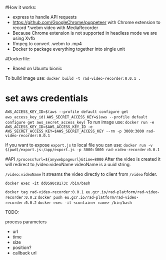 #How it works:
 - express to handle API requests
 - https://github.com/GoogleChrome/puppeteer with Chrome extension to record *.webm video with MediaRecorder
 - Because Chrome extension is not supported in headless mode we are using Xvfb
 - ffmpeg to convert .webm to .mp4
 - Docker to package everything together into single unit

#Dockerfile:
- Based on Ubuntu bionic

To build image use: `docker build -t rad-video-recorder:0.0.1 .`

# set aws credentials
`AWS_ACCESS_KEY_ID=$(aws --profile default configure get aws_access_key_id)`
`AWS_SECRET_ACCESS_KEY=$(aws --profile default configure get aws_secret_access_key)`
To run image use: `docker run -e AWS_ACCESS_KEY_ID=$AWS_ACCESS_KEY_ID -e AWS_SECRET_ACCESS_KEY=$AWS_SECRET_ACCESS_KEY --rm -p 3000:3000 rad-video-recorder:0.0.1`

If you want to expose `export.js` to local file you can use:
`docker run -v $(pwd)/export.js:/app/export.js -p 3000:3000 rad-video-recorder:0.0.1`

#API
`/process?url=${anywebpageurl}&time=8000`
After the video is created it will redirect to /video:videoName videoName is a uuid string.

`/video:videoName`
It streams the video directly to client from `/video` folder.

`docker exec -it dd0590c8173c /bin/bash`

`docker tag rad-video-recorder:0.0.1 eu.gcr.io/rad-platform/rad-video-recorder:0.0.2`
`docker push eu.gcr.io/rad-platform/rad-video-recorder:0.0.2`
`docker exec -it <container name> /bin/bash`



TODO:

process parameters
- url
- time
- size
- position?
- callback url